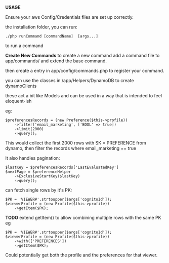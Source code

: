 **USAGE**

Ensure your aws Config/Credentials files are set up correctly.

the installation folder, you can run:

    ./php runCommand [commandName]  [args...]

to run a command

**Create New Commands**
to create a new command add a command file to app/commands/ and extend the base command.

then create a entry in app/config/commands.php to register your command.

you can use the classes in /app/Helpers/DynamoDB to create dynamoClients

these act a bit like Models and can be used in a way that is intended to feel eloquent-ish

eg:

    $preferencesRecords = (new Preference($this->profile))
    	->filter('email_marketing', ['BOOL' => true])
    	->limit(2000)
    	->query();

This would collect the first 2000 rows with SK = PREFERENCE from dynamo, then filter the records where email_marketing == true

It also handles pagination:

    $lastKey = $preferencesRecords['LastEvaluatedKey']
    $nextPage = $preferenceHelper
    	->ExclusiveStartKey($lastKey)
    	->query();

can fetch single rows by it's PK:

    $PK = 'VIEWER#'.strtoupper($args['cognitoId']);
    $viewerProfile = (new Profile($this->profile))
    	->getItem($PK);

**TODO**
extend getItem() to allow  combining multiple rows with the same PK eg

    $PK = 'VIEWER#'.strtoupper($args['cognitoId']);
    $viewerProfile = (new Profile($this->profile))
        ->with(['PREFERENCES'])
    	->getItem($PK);

Could potentially get both the profile and the preferences for that viewer. 
